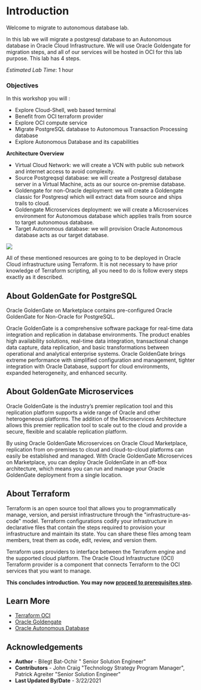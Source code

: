 # Introduction

Welcome to migrate to autonomous database lab.

In this lab we will migrate a postgresql database to an Autonomous database in Oracle Cloud Infrastructure. We will use Oracle Goldengate for migration steps, and all of our services will be hosted in OCI for this lab purpose. This lab has 4 steps. 

*Estimated Lab Time*: 1 hour

### Objectives

In this workshop you will :
* Explore Cloud-Shell, web based terminal
* Benefit from OCI terraform provider
* Explore OCI compute service
* Migrate PostgreSQL database to Autonomous Transaction Processing database
* Explore Autonomous Database and its capabilities

**Architecture Overview**

- Virtual Cloud Network: we will create a VCN with public sub network and internet access to avoid complexity.
- Source Postgreqsql database: we will create a Postgresql database server in a Virtual Machine, acts as our source on-premise database.
- Goldengate for non-Oracle deployment: we will create a Goldengate classic for Postgresql which will extract data from source and ships trails to cloud.
- Goldengate Microservices deployment: we will create a Microservices environment for Autonomous database which applies trails from source to target autonomous database.
- Target Autonomous database: we will provision Oracle Autonomous database acts as our target database.

![](/files/architecture.png)

All of these mentioned resources are going to to be deployed in Oracle Cloud infrastructure using Terraform. It is not necessary to have prior knowledge of Terraform scripting, all you need to do is follow every steps exactly as it described.



## About GoldenGate for PostgreSQL

Oracle GoldenGate on Marketplace contains pre-configured Oracle GoldenGate for Non-Oracle for PostgreSQL. 

Oracle GoldenGate is a comprehensive software package for real-time data integration and replication in database environments. The product enables high availability solutions, real-time data integration, transactional change data capture, data replication, and basic transformations between operational and analytical enterprise systems. 
Oracle GoldenGate brings extreme performance with simplified configuration and management, tighter integration with Oracle Database, support for cloud environments, expanded heterogeneity, and enhanced security. 

## About GoldenGate Microservices

Oracle GoldenGate is the industry’s premier replication tool and this replication platform supports a wide range of Oracle and other heterogeneous platforms. The addition of the Microservices Architecture allows this premier replication tool to scale out to the cloud and provide a secure, flexible and scalable replication platform.

By using Oracle GoldenGate Microservices on Oracle Cloud Marketplace, replication from on-premises to cloud and cloud-to-cloud platforms can easily be established and managed. With Oracle GoldenGate Microservices on Marketplace, you can deploy Oracle GoldenGate in an off-box architecture, which means you can run and manage your Oracle GoldenGate deployment from a single location.

## About Terraform 

Terraform is an open source tool that allows you to programmatically manage, version, and persist infrastructure through the "infrastructure-as-code" model. Terraform configurations codify your infrastructure in declarative files that contain the steps required to provision your infrastructure and maintain its state. You can share these files among team members, treat them as code, edit, review, and version them.

Terraform uses providers to interface between the Terraform engine and the supported cloud platform. The Oracle Cloud Infrastructure (OCI) Terraform provider is a component that connects Terraform to the OCI services that you want to manage. 


**This concludes introduction. You may now [proceed to prerequisites step](#next).**

## Learn More

* [Terraform OCI](https://docs.oracle.com/en-us/iaas/Content/API/SDKDocs/terraform.htm)
* [Oracle Goldengate](https://docs.oracle.com/en/middleware/goldengate/core/19.1/oggmp/using-oracle-goldengate-microservices-oracle-cloud-marketplace.html)
* [Oracle Autonomous Database](https://docs.oracle.com/solutions/?q=autonomous&cType=reference-architectures&sort=date-desc&lang=en)

## Acknowledgements

* **Author** - Bilegt Bat-Ochir " Senior Solution Engineer"
* **Contributors** - John Craig "Technology Strategy Program Manager", Patrick Agreiter "Senior Solution Engineer"
* **Last Updated By/Date** - 3/22/2021